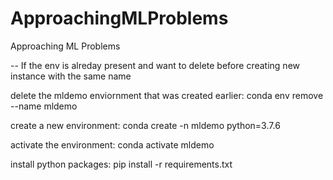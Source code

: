 # ApproachingMLProblems
Approaching ML Problems

-- If the env is alreday present and want to delete before creating new instance with the same name

delete the mldemo enviornment that was created earlier: conda env remove --name mldemo

create a new environment: conda create -n mldemo python=3.7.6

activate the environment: conda activate mldemo

install python packages: pip install -r requirements.txt